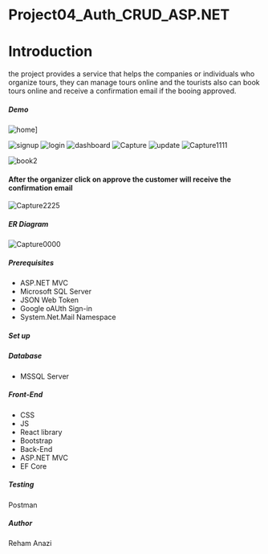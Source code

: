 # Project04_Auth_CRUD_ASP.NET

#  Introduction
the project provides a service that helps the companies or individuals who organize tours, they can manage tours online and the tourists also can book tours online and receive a confirmation email if the booing approved.
##### Demo
![home](https://user-images.githubusercontent.com/82495629/122665035-9d16da00-d1ad-11eb-8db4-acfcfa37ad3f.PNG)]

![signup](https://user-images.githubusercontent.com/82495629/122665039-a56f1500-d1ad-11eb-9ff5-354ae28a4668.PNG)
![login](https://user-images.githubusercontent.com/82495629/122665044-ac962300-d1ad-11eb-8d2f-71ccf39483a9.PNG)
![dashboard](https://user-images.githubusercontent.com/82495629/122665046-b0c24080-d1ad-11eb-8ba1-591a018fe0df.PNG)
![Capture](https://user-images.githubusercontent.com/82495629/122665054-bddf2f80-d1ad-11eb-8534-bd16bb1c1998.PNG)
![update](https://user-images.githubusercontent.com/82495629/122665058-c172b680-d1ad-11eb-8031-ce60ef73aa5d.PNG)
![Capture1111](https://user-images.githubusercontent.com/82495629/122665121-16163180-d1ae-11eb-960e-043b45232a79.PNG)

![book2](https://user-images.githubusercontent.com/82495629/122665065-cdf70f00-d1ad-11eb-9341-235cec7af882.PNG)
#### After the organizer click on approve the customer will receive the confirmation email 
![Capture2225](https://user-images.githubusercontent.com/82495629/122665348-5b872e80-d1af-11eb-84bb-85bcc18a79b5.PNG)

##### ER Diagram 

![Capture0000](https://user-images.githubusercontent.com/82495629/123247631-c4441300-d4ef-11eb-8fc2-dac65a179482.PNG)

##### Prerequisites

- ASP.NET MVC
- Microsoft SQL Server
- JSON Web Token
- Google oAUth Sign-in
- System.Net.Mail Namespace
##### Set up
##### Database
- MSSQL Server

##### Front-End
- CSS
- JS
- React library 
- Bootstrap
- Back-End
- ASP.NET MVC
- EF Core
##### Testing 
Postman

##### Author
Reham Anazi

